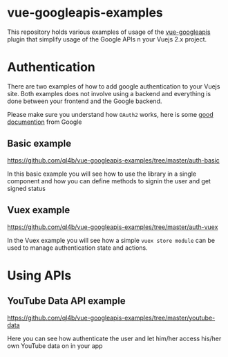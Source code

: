 # vue-googleapis-examples

This repository holds various examples of usage of the [vue-googleapis](https://github.com/ql4b/vue-googleapis) plugin that simplify usage of the Google APIs n your Vuejs 2.x project.  

# Authentication

There are two examples of how to add google authentication to your Vuejs site.
Both examples does not involve using a backend and everything is done between your frontend and the Google backend. 

Please make sure you understand how `OAuth2` works, here is some [good documention](https://developers.google.com/identity/protocols/oauth2) from Google

## Basic example

https://github.com/ql4b/vue-googleapis-examples/tree/master/auth-basic

In this basic example you will see how to use the library in a single component and how you can define methods to signin the user and get signed status

## Vuex example

https://github.com/ql4b/vue-googleapis-examples/tree/master/auth-vuex

In the Vuex example you will see how a simple `vuex store module` can be used to manage authentication state and actions. 

# Using APIs

## YouTube Data API example

https://github.com/ql4b/vue-googleapis-examples/tree/master/youtube-data

Here you can see how authenticate the user and let him/her access his/her own YouTube data on in your app





